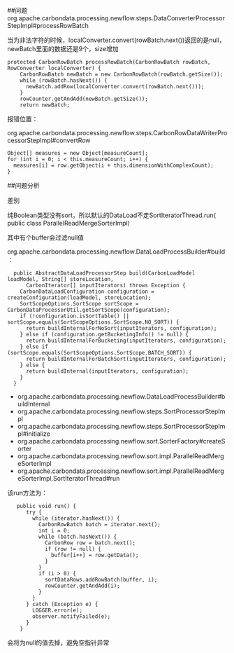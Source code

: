 

##问题
	org.apache.carbondata.processing.newflow.steps.DataConverterProcessorStepImpl#processRowBatch

当为非法字符的时候，localConverter.convert(rowBatch.next())返回的是null，newBatch里面的数据还是9个，size增加

	protected CarbonRowBatch processRowBatch(CarbonRowBatch rowBatch, RowConverter localConverter) {
	    CarbonRowBatch newBatch = new CarbonRowBatch(rowBatch.getSize());
	    while (rowBatch.hasNext()) {
	      newBatch.addRow(localConverter.convert(rowBatch.next()));
	    }
	    rowCounter.getAndAdd(newBatch.getSize());
	    return newBatch;


报错位置：


org.apache.carbondata.processing.newflow.steps.CarbonRowDataWriterProcessorStepImpl#convertRow

    Object[] measures = new Object[measureCount];
    for (int i = 0; i < this.measureCount; i++) {
      measures[i] = row.getObject(i + this.dimensionWithComplexCount);
    }


##问题分析

差别

纯Boolean类型没有sort，所以默认的DataLoad不走SortIteratorThread.run( public class ParallelReadMergeSorterImpl)

其中有个buffer会过滤null值

org.apache.carbondata.processing.newflow.DataLoadProcessBuilder#build：

	  public AbstractDataLoadProcessorStep build(CarbonLoadModel loadModel, String[] storeLocation,
	      CarbonIterator[] inputIterators) throws Exception {
	    CarbonDataLoadConfiguration configuration = createConfiguration(loadModel, storeLocation);
	    SortScopeOptions.SortScope sortScope = CarbonDataProcessorUtil.getSortScope(configuration);
	    if (!configuration.isSortTable() || sortScope.equals(SortScopeOptions.SortScope.NO_SORT)) {
	      return buildInternalForNoSort(inputIterators, configuration);
	    } else if (configuration.getBucketingInfo() != null) {
	      return buildInternalForBucketing(inputIterators, configuration);
	    } else if (sortScope.equals(SortScopeOptions.SortScope.BATCH_SORT)) {
	      return buildInternalForBatchSort(inputIterators, configuration);
	    } else {
	      return buildInternal(inputIterators, configuration);
	    }
	  }

 - org.apache.carbondata.processing.newflow.DataLoadProcessBuilder#buildInternal
 - org.apache.carbondata.processing.newflow.steps.SortProcessorStepImpl
 - org.apache.carbondata.processing.newflow.steps.SortProcessorStepImpl#initialize
 - org.apache.carbondata.processing.newflow.sort.SorterFactory#createSorter
 - org.apache.carbondata.processing.newflow.sort.impl.ParallelReadMergeSorterImpl
 - org.apache.carbondata.processing.newflow.sort.impl.ParallelReadMergeSorterImpl.SortIteratorThread#run
 
该run方法为：

	   public void run() {
	      try {
	        while (iterator.hasNext()) {
	          CarbonRowBatch batch = iterator.next();
	          int i = 0;
	          while (batch.hasNext()) {
	            CarbonRow row = batch.next();
	            if (row != null) {
	              buffer[i++] = row.getData();
	            }
	          }
	          if (i > 0) {
	            sortDataRows.addRowBatch(buffer, i);
	            rowCounter.getAndAdd(i);
	          }
	        }
	      } catch (Exception e) {
	        LOGGER.error(e);
	        observer.notifyFailed(e);
	      }
	    }

会将为null的值去掉，避免空指针异常